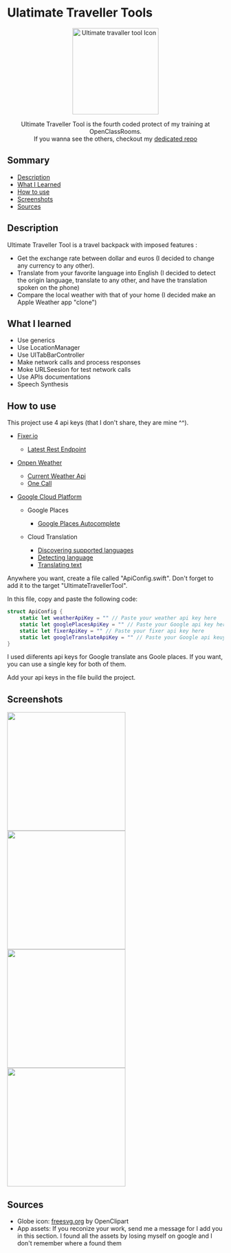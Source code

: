 # Ulatimate Traveller Tools

<div align="center">
    <img src="./assets/images/Icon.png" width="200" alt="Ultimate travaller tool Icon">
    <p>
    Ultimate Traveller Tool is the fourth coded protect of my training at OpenClassRooms.<br>
    If you wanna see the others, checkout my <a href="https://github.com/imick666/OpenClassRooms"> dedicated repo</a>
    </p>
</div>

## Sommary
- [Description](#description)
- [What I Learned](#what-i-learned)
- [How to use](#how-to-use)
- [Screenshots](#screenshots)
- [Sources](#sources)

## Description

Ultimate Traveller Tool is a travel backpack with imposed features :

- Get the exchange rate between dollar and euros (I decided to change any currency to any other).
- Translate from your favorite language into English (I decided to detect the origin language, translate to any other, and have the translation spoken on the phone)
- Compare the local weather with that of your home (I decided make an Apple Weather app "clone")

## What I learned

- Use generics
- Use LocationManager
- Use UITabBarController
- Make network calls and process responses
- Moke URLSeesion for test network calls
- Use APIs documentations
- Speech Synthesis

## How to use

This project use 4 api keys (that I don't share, they are mine ^^).

- [Fixer.io](https://fixer.io)
    
    - [Latest Rest Endpoint](https://fixer.io/documentation#latestrates)
- [Onpen Weather](https://openweathermap.org/api)
    
    - [Current Weather Api](https://openweathermap.org/current)
    - [One Call](https://openweathermap.org/api/one-call-api)
- [Google Cloud Platform](https://cloud.google.com)
    
    - Google Places
        
        - [Google Places Autocomplete](https://developers.google.com/maps/documentation/places/web-service/autocomplete)
    - Cloud Translation

        - [Discovering supported languages](https://cloud.google.com/translate/docs/basic/discovering-supported-languages)
        - [Detecting language](https://cloud.google.com/translate/docs/basic/detecting-language)
        - [Translating text](https://cloud.google.com/translate/docs/basic/translating-text)


Anywhere you want, create a file called "ApiConfig.swift". Don't forget to add it to the target "UltimateTravellerTool".

In this file, copy and paste the following code:

```Swift
struct ApiConfig {
    static let weatherApiKey = "" // Paste your weather api key here
    static let googlePlacesApiKey = "" // Paste your Google api key here
    static let fixerApiKey = "" // Paste your fixer api key here
    static let googleTranslateApiKey = "" // Paste your Google api keuy here
}
```

I used diiferents api keys for Google translate ans Goole places. If you want, you can use a single key for both of them.

Add your api keys in the file build the project.


## Screenshots

<div float="left">
    <img src="./assets/screenshots/Currency_Exchanged.png" width="275" />
    <img src="./assets/screenshots/Weather_List.png" width="275" />
    <img src="./assets/screenshots/Weather_Detail.png" width="275" />
    <img src="./assets/screenshots/Translate.png" width="275" />
</div>

## Sources

- Globe icon: [freesvg.org](https://freesvg.org/) by OpenClipart
- App assets: If you reconize your work, send me a message for I add you in this section. I found all the assets by losing myself on google and I don't remember where a found them


